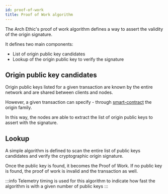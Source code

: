 ```yaml
---
id: proof-of-work
title: Proof of Work algorithm
---
```


The Arch Ethic's proof of work algorithm defines a way to assert the validity of the origin signature.

It defines two main components:

- List of origin public key candidates
- Lookup of the origin public key to verify the signature

## Origin public key candidates

Origin public keys listed for a given transaction are known by the entire network and are shared between clients and nodes.

However, a given transaction can specify - through [smart-contract](/build/smart-contracts/) the origin family.

In this way, the nodes are able to extract the list of origin public keys to assert with the signature.

## Lookup

A simple algorithm is defined to scan the entire list of public keys candidates and verify the cryptographic origin signature.

Once the public key is found, it becomes the Proof of Work.
If no public key is found, the proof of work is invalid and the transaction as well.

:::info
Telemetry timing is used for this algorithm to indicate how fast the algorithm is with a given number of public keys
:::
